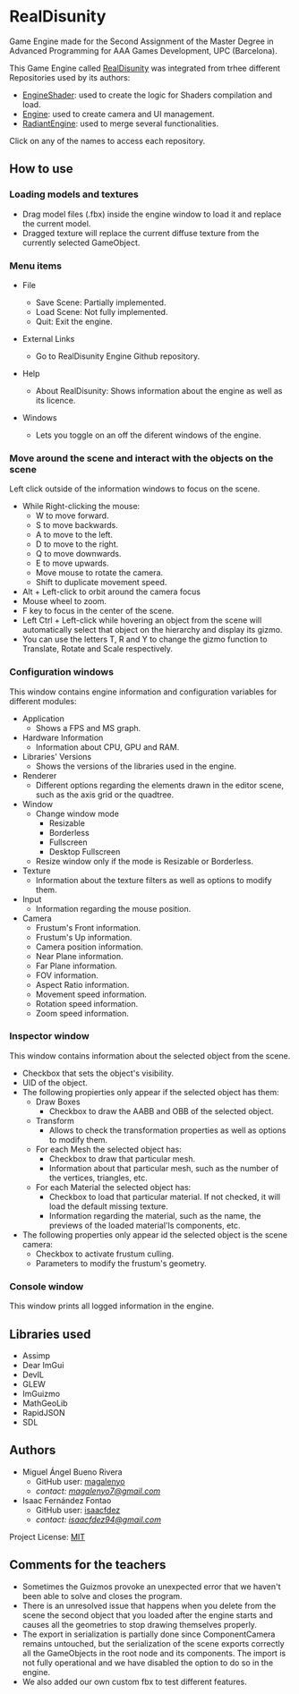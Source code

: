 
# RealDisunity
Game Engine made for the Second Assignment of the Master Degree in Advanced Programming for AAA Games Development, UPC (Barcelona).

This Game Engine called [RealDisunity](https://github.com/magalenyo/IsItRealEngine) was integrated from trhee different Repositories used by its authors:

- [EngineShader](https://github.com/magalenyo/EngineShader): used to create the logic for Shaders compilation and load.
- [Engine](https://github.com/magalenyo/Engine): used to create camera and UI management.
- [RadiantEngine](https://github.com/isaacfdez/RadiantEngine): used to merge several functionalities.

Click on any of the names to access each repository.
## How to use

### Loading models and textures

- Drag model files (.fbx) inside the engine window to load it and replace the current model.
- Dragged texture will replace the current diffuse texture from the currently selected GameObject.

### Menu items

- File
  - Save Scene: Partially implemented.
  - Load Scene: Not fully implemented.
  - Quit: Exit the engine.

- External Links
  - Go to RealDisunity Engine Github repository.
 
- Help
  - About RealDisunity: Shows information about the engine as well as its licence.

- Windows
  - Lets you toggle on an off the diferent windows of the engine.
  
### Move around the scene and interact with the objects on the scene

Left click outside of the information windows to focus on the scene.

- While Right-clicking the mouse:
  - W to move forward.
  - S to move backwards.
  - A to move to the left.
  - D to move to the right.
  - Q to move downwards.
  - E to move upwards.
  - Move mouse to rotate the camera.
  - Shift to duplicate movement speed.
- Alt + Left-click to orbit around the camera focus
- Mouse wheel to zoom.
- F key to focus in the center of the scene.
- Left Ctrl + Left-click while hovering an object from the scene will automatically select that object on the hierarchy and display its gizmo.
- You can use the letters T, R and Y to change the gizmo function to Translate, Rotate and Scale respectively.
  
### Configuration windows

This window contains engine information and configuration variables for different modules:

- Application
  - Shows a FPS and MS graph.
- Hardware Information
  - Information about CPU, GPU and RAM.
- Libraries' Versions
  - Shows the versions of the libraries used in the engine.
- Renderer
  - Different options regarding the elements drawn in the editor scene, such as the axis grid or the quadtree.
- Window
  - Change window mode
    - Resizable
    - Borderless
    - Fullscreen 
    - Desktop Fullscreen
  - Resize window only if the mode is Resizable or Borderless.
- Texture
  - Information about the texture filters as well as options to modify them.
- Input
  - Information regarding the mouse position.
- Camera
  - Frustum's Front information.
  - Frustum's Up information.
  - Camera position information.
  - Near Plane information.
  - Far Plane information.
  - FOV information.
  - Aspect Ratio information.
  - Movement speed information.
  - Rotation speed information.
  - Zoom speed information.

### Inspector window

This window contains information about the selected object from the scene.

- Checkbox that sets the object's visibility.
- UID of the object.
- The following propierties only appear if the selected object has them:
  - Draw Boxes
    - Checkbox to draw the AABB and OBB of the selected object.
  - Transform
    - Allows to check the transformation properties as well as options to modify them.
  - For each Mesh the selected object has:
    - Checkbox to draw that particular mesh.
    - Information about that particular mesh, such as the number of the vertices, triangles, etc.
  - For each Material the selected object has:
    - Checkbox to load that particular material. If not checked, it will load the default missing texture.
    - Information regarding the material, such as the name, the previews of the loaded material'ls components, etc.
- The following properties only appear id the selected object is the scene camera:
  - Checkbox to activate frustum culling.
  - Parameters to modify the frustum's geometry.
  
### Console window

This window prints all logged information in the engine.

## Libraries used

- Assimp
- Dear ImGui
- DevIL
- GLEW
- ImGuizmo
- MathGeoLib
- RapidJSON
- SDL
  
  
  
## Authors
- Miguel Ángel Bueno Rivera
  - GitHub user: [magalenyo](https://github.com/magalenyo)
  - *contact: magalenyo7@gmail.com*
- Isaac Fernández Fontao
  - GitHub user: [isaacfdez](https://github.com/isaacfdez)
  - *contact: isaacfdez94@gmail.com*


Project License: [MIT](https://github.com/magalenyo/RealDisunity/blob/main/LICENSE)

## Comments for the teachers

- Sometimes the Guizmos provoke an unexpected error that we haven't been able to solve and closes the program.
- There is an unresolved issue that happens when you delete from the scene the second object that you loaded after the engine starts and causes all the geometries to stop drawing themselves properly.
- The export in serialization is partially done since ComponentCamera remains untouched, but the serialization of the scene exports correctly all the GameObjects in the root node and its components. The import is not fully operational and we have disabled the option to do so in the engine.
- We also added our own custom fbx to test different features.
